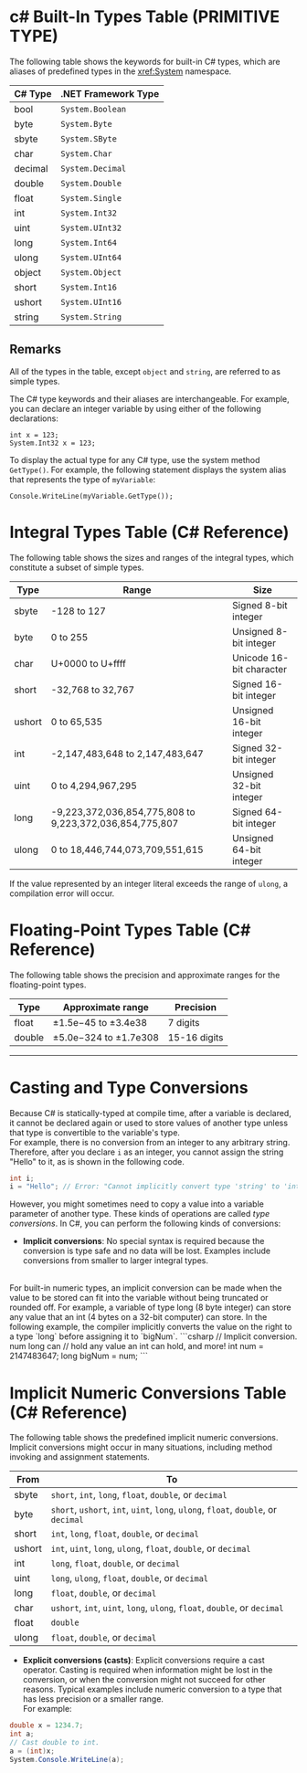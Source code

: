 
# c# Built-In Types Table (PRIMITIVE TYPE) 
The following table shows the keywords for built-in C# types, which are aliases of predefined types in the <xref:System> namespace.  
  
|C# Type|.NET Framework Type|  
|--------------|-------------------------|  
|bool|`System.Boolean`|  
|byte|`System.Byte`|  
|sbyte|`System.SByte`|  
|char|`System.Char`|  
|decimal|`System.Decimal`|  
|double|`System.Double`|  
|float|`System.Single`|  
|int|`System.Int32`|  
|uint|`System.UInt32`|  
|long|`System.Int64`|  
|ulong|`System.UInt64`|  
|object|`System.Object`|  
|short|`System.Int16`|  
|ushort|`System.UInt16`|  
|string|`System.String`|  
  
## Remarks  
 All of the types in the table, except `object` and `string`, are referred to as simple types.  
  
 The C# type keywords and their aliases are interchangeable. For example, you can declare an integer variable by using either of the following declarations:  
  
```  
int x = 123;  
System.Int32 x = 123;  
```  
  
 To display the actual type for any C# type, use the system method `GetType()`. For example, the following statement displays the system alias that represents the type of `myVariable`:  
  
```  
Console.WriteLine(myVariable.GetType());  
```  

# Integral Types Table (C# Reference)
The following table shows the sizes and ranges of the integral types, which constitute a subset of simple types.  
  
|Type|Range|Size|  
|----------|-----------|----------|  
|sbyte|-128 to 127|Signed 8-bit integer|  
|byte|0 to 255|Unsigned 8-bit integer|  
|char|U+0000 to U+ffff|Unicode 16-bit character|  
|short|-32,768 to 32,767|Signed 16-bit integer|  
|ushort|0 to 65,535|Unsigned 16-bit integer|  
|int|-2,147,483,648 to 2,147,483,647|Signed 32-bit integer|  
|uint|0 to 4,294,967,295|Unsigned 32-bit integer|  
|long|-9,223,372,036,854,775,808 to 9,223,372,036,854,775,807|Signed 64-bit integer|  
|ulong|0 to 18,446,744,073,709,551,615|Unsigned 64-bit integer|  
  
 If the value represented by an integer literal exceeds the range of `ulong`, a compilation error will occur.  
  


# Floating-Point Types Table (C# Reference)
The following table shows the precision and approximate ranges for the floating-point types.  
  
|Type|Approximate range|Precision|  
|----------|-----------------------|---------------|  
|float|±1.5e−45 to ±3.4e38|7 digits|  
|double|±5.0e−324 to ±1.7e308|15-16 digits|  



---

# Casting and Type Conversions 
Because C# is statically-typed at compile time, after a variable is declared, it cannot be declared again or used to store values of another type unless that type is convertible to the variable's type.
<br>
For example, there is no conversion from an integer to any arbitrary string. Therefore, after you declare `i` as an integer, you cannot assign the string "Hello" to it, as is shown in the following code.  
  
```csharp  
int i;  
i = "Hello"; // Error: "Cannot implicitly convert type 'string' to 'int'"  
```  
  
 However, you might sometimes need to copy a value into a variable parameter of another type. These kinds of operations are called *type conversions*. In C#, you can perform the following kinds of conversions:  
  
-   **Implicit conversions**: No special syntax is required because the conversion is type safe and no data will be lost. Examples include conversions from smaller to larger integral types. 
<br>
For built-in numeric types, an implicit conversion can be made when the value to be stored can fit into the variable without being truncated or rounded off. For example, a variable of type long (8 byte integer) can store any value that an int (4 bytes on a 32-bit computer) can store. In the following example, the compiler implicitly converts the value on the right to a type `long` before assigning it to `bigNum`. 
```csharp
// Implicit conversion. num long can
// hold any value an int can hold, and more!
int num = 2147483647;
long bigNum = num;
```

# Implicit Numeric Conversions Table (C# Reference)
The following table shows the predefined implicit numeric conversions. Implicit conversions might occur in many situations, including method invoking and assignment statements.  
  
|From|To|  
|----------|--------|  
|sbyte|`short`, `int`, `long`, `float`, `double`, or `decimal`|  
|byte|`short`, `ushort`, `int`, `uint`, `long`, `ulong`, `float`, `double`, or `decimal`|  
|short|`int`, `long`, `float`, `double`, or `decimal`|  
|ushort|`int`, `uint`, `long`, `ulong`, `float`, `double`, or `decimal`|  
|int|`long`, `float`, `double`, or `decimal`|  
|uint|`long`, `ulong`, `float`, `double`, or `decimal`|  
|long|`float`, `double`, or `decimal`|  
|char|`ushort`, `int`, `uint`, `long`, `ulong`, `float`, `double`, or `decimal`|  
|float|`double`|  
|ulong|`float`, `double`, or `decimal`|  
  
-   **Explicit conversions (casts)**: Explicit conversions require a cast operator. Casting is required when information might be lost in the conversion, or when the conversion might not succeed for other reasons.  Typical examples include numeric conversion to a type that has less precision or a smaller range.  
For example:
```csharp
double x = 1234.7;
int a;
// Cast double to int.
a = (int)x;
System.Console.WriteLine(a);
 ```
  
 

 
  
